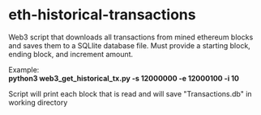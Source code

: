 # eth-historical-transactions
Web3 script that downloads all transactions from mined ethereum blocks and saves them to a SQLlite database file.  Must provide a starting block, ending block, and increment amount.

Example:<br/>
**python3 web3_get_historical_tx.py -s 12000000 -e 12000100 -i 10**

Script will print each block that is read and will save "Transactions.db" in working directory


